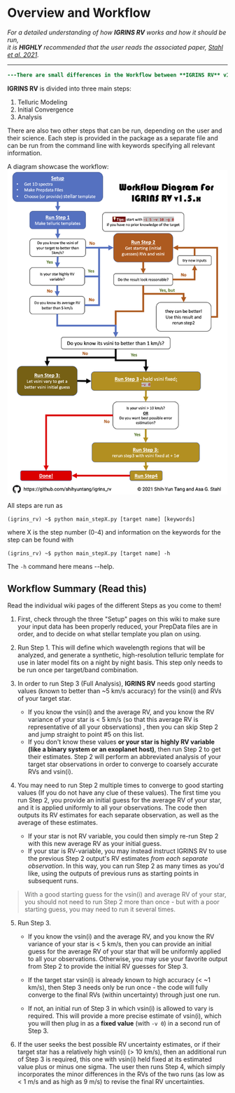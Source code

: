 # Overview and Workflow

*For a detailed understanding of how **IGRINS RV** works and how it should be run,\
it is **HIGHLY** recommended that the user reads the associated paper, [Stahl et al. 2021](https://ui.adsabs.harvard.edu/abs/2021AJ....161..283S/abstract).*

***

```diff
---There are small differences in the Workflow between **IGRINS RV** v1.0.x and v1.5.x---
```

**IGRINS RV** is divided into three main steps: 
1. Telluric Modeling
2. Initial Convergence
3. Analysis

There are also two other steps that can be run, depending on the user and their science. Each step is provided in the package as a separate file and can be run from the command line with keywords specifying all relevant information.

A diagram showcase the workflow:
![text](../IGRINS_RV_workflow_diagram_v1.5.x.png)

All steps are run as 
```shell
(igrins_rv) ~$ python main_stepX.py [target name] [keywords]
```
where X is the step number (0-4) and information on the keywords for the step can be found with

```shell
(igrins_rv) ~$ python main_stepX.py [target name] -h
```

The `-h` command here means --help.

## Workflow Summary (Read this)

Read the individual wiki pages of the different Steps as you come to them!

1. First, check through the three "Setup" pages on this wiki to make sure your input data has been properly reduced, your PrepData files are in order, and to decide on what stellar template you plan on using.

2. Run Step 1. This will define which wavelength regions that will be analyzed, and generate a synthetic, high-resolution telluric template for use in later model fits on a night by night basis. This step only needs to be run once per target/band combination.

3. In order to run Step 3 (Full Analysis), **IGRINS RV** needs good starting values (known to better than ~5 km/s accuracy) for the vsin(i) and RVs of your target star. 
   * If you know the vsin(i) and the average RV, and you know the RV variance of your star is < 5 km/s (so that this average RV is representative of all your observations) , then you can skip Step 2 and jump straight to point #5 on this list. 
   * If you don't know these values **or your star is highly RV variable (like a binary system or an exoplanet host)**, then run Step 2 to get their estimates. Step 2 will perform an abbreviated analysis of your target star observations in order to converge to coarsely accurate RVs and vsin(i). 

4. You may need to run Step 2 multiple times to converge to good starting values (If you do not have any clue of these values). The first time you run Step 2, you provide an initial guess for the average RV of your star, and it is applied uniformly to all your observations. The code then outputs its RV estimates for each separate observation, as well as the average of these estimates. 
   * If your star is not RV variable, you could then simply re-run Step 2 with this new average RV as your initial guess. 
   * If your star is RV-variable, you may instead instruct IGRINS RV to use the previous Step 2 output's RV estimates _from each separate observation_. 
In this way, you can run Step 2 as many times as you'd like, using the outputs of previous runs as starting points in subsequent runs. 
> With a good starting guess for the vsin(i) and average RV of your star, you should not need to run Step 2 more than once - but with a poor starting guess, you may need to run it several times.

5. Run Step 3. 

   * If you know the vsin(i) and the average RV, and you know the RV variance of your star is < 5 km/s, then you can provide an initial guess for the average RV of your star that will be uniformly applied to all your observations. Otherwise, you may use your favorite output from Step 2 to provide the initial RV guesses for Step 3.

   * If the target star vsin(i) is already known to high accuracy (< ~1 km/s), then Step 3 needs only be run once - the code will fully converge to the final RVs (within uncertainty) through just one run.

   * If not, an initial run of Step 3 in which vsin(i) is allowed to vary is required. This will provide a more precise estimate of vsin(i), which you will then plug in as a **fixed value** (with `-v 0`) in a second run of Step 3.
<!-- 
   * If you choose to run Step 3 more than once, and want your subsequent runs of Step 3 to use the previous runs' outputs as starting points, then **those runs must be set to output absolute - not relative - RVs** via the appropriate keyword ("-abs_out abs").  -->

   <!-- * If you want the most precise RVs, don't care about measuring the absolute RV of the star, and don't plan on using the output of the Step 3 run you're about to do as starting guesses for another Step 3 run, then set the keyword to compute relative RVs ("-abs_out rel").  -->

6. If the user seeks the best possible RV uncertainty estimates, or if their target star has a relatively high vsin(i) (> 10 km/s), then an additional run of Step 3 is required, this one with vsin(i) held fixed at its estimated value plus or minus one sigma. The user then runs Step 4, which simply incorporates the minor differences in the RVs of the two runs (as low as < 1 m/s and as high as 9 m/s) to revise the final RV uncertainties. 

